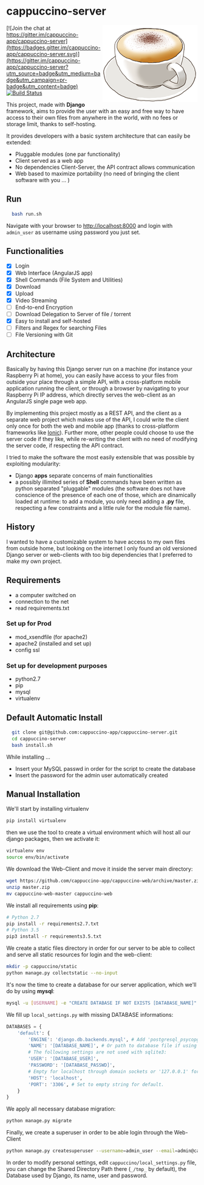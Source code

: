 # cappuccino-server

<img src="cappuccino.png" width="250" align="right">

[![Join the chat at https://gitter.im/cappuccino-app/cappuccino-server](https://badges.gitter.im/cappuccino-app/cappuccino-server.svg)](https://gitter.im/cappuccino-app/cappuccino-server?utm_source=badge&utm_medium=badge&utm_campaign=pr-badge&utm_content=badge)
[![Build Status](https://travis-ci.org/cappuccino-app/cappuccino-server.svg?branch=master)](https://travis-ci.org/cappuccino-app/cappuccino-server)

This project, made with **Django** framework, aims to provide the user with an easy and free way to have access to their own files from anywhere in the world, with no fees or storage limit, thanks to self-hosting.

It provides developers with a basic system architecture that can easily be extended:

- Pluggable modules (one par functionality)
- Client served as a web app
- No dependencies Client-Server, the API contract allows communication
- Web based to maximize portability (no need of bringing the client software with you ... )

## Run

```bash
  bash run.sh
```

Navigate with your browser to <http://localhost:8000> and login with `admin_user` as username using password you just set.

## Functionalities
- [X] Login
- [X] Web Interface (AngularJS app)
- [X] Shell Commands (File System and Utilities)
- [X] Download
- [X] Upload
- [X] Video Streaming
- [ ] End-to-end Encryption
- [ ] Download Delegation to Server of file / torrent
- [X] Easy to install and self-hosted
- [ ] Filters and Regex for searching Files
- [ ] File Versioning with Git

## Architecture
Basically by having this Django server run on a machine (for instance your Raspberry Pi at home), you can easily have access to your files from outside your place through a simple API, with a cross-platform mobile application running the client, or through a browser by navigating to your Raspberry Pi IP address, which directly serves the web-client as an AngularJS single page web app.

By implementing this project mostly as a REST API, and the client as a separate web project which makes use of the API, I could write the client only once for both the web and mobile app (thanks to cross-platform frameworks like [Ionic](https://ionicframework.com/)).
Further more, other people could choose to use the server code if they like, while re-writing the client with no need of modifying the server code, if respecting the API contract.

I tried to make the software the most easily extensible that was possible by exploiting modularity:
- Django **apps** separate concerns of main functionalities
- a possibly illimited series of **Shell** commands have been written as python separated "pluggable" modules (the software does not have conscience of the presence of each one of those, which are dinamically loaded at runtime: to add a module, you only need adding a **.py** file, respecting a few constraints and a little rule for the module file name).

## History

I wanted to have a customizable system to have access to my own files from outside home, but looking on the internet I only found an old versioned Django server or web-clients with too big dependencies that I preferred to make my own project.

## Requirements

- a computer switched on
- connection to the net
- read requirements.txt

### Set up for Prod

- mod_xsendfile (for apache2)
- apache2 (installed and set up)
- config ssl

### Set up for development purposes

- python2.7
- pip
- mysql
- virtualenv

## Default Automatic Install

```bash
  git clone git@github.com:cappuccino-app/cappuccino-server.git
  cd cappuccino-server
  bash install.sh
```

While installing ...

- Insert your MySQL passwd in order for the script to create the database
- Insert the password for the admin user automatically created

## Manual Installation

We'll start by installing virtualenv

```bash
pip install virtualenv
```

then we use the tool to create a virtual environment which will host all our django packages, then we activate it:

```bash
virtualenv env
source env/bin/activate
```

We download the Web-Client and move it inside the server main directory:

```bash
wget https://github.com/cappuccino-app/cappuccino-web/archive/master.zip
unzip master.zip
mv cappuccino-web-master cappuccino-web
```

We install all requirements using **pip**:

```bash
# Python 2.7
pip install -r requirements2.7.txt
# Python 3.5
pip3 install -r requirements3.5.txt
```

We create a static files directory in order for our server to be able to collect and serve all static resources for login and the web-client:

```bash
mkdir -p cappuccino/static
python manage.py collectstatic --no-input
```

It's now the time to create a database for our server application, which we'll do by using **mysql**:

```bash
mysql -u [USERNAME] -e "CREATE DATABASE IF NOT EXISTS [DATABASE_NAME]"
```

We fill up `local_settings.py` with missing DATABASE informations:

```python
DATABASES = {
    'default': {
        'ENGINE': 'django.db.backends.mysql', # Add 'postgresql_psycopg2', 'mysql', 'sqlite3' or 'oracle'.
        'NAME': '[DATABASE_NAME]', # Or path to database file if using sqlite3.
        # The following settings are not used with sqlite3:
        'USER': '[DATABASE_USER]',
        'PASSWORD': '[DATABASE_PASSWD]',
        # Empty for localhost through domain sockets or '127.0.0.1' for localhost through TCP:
        'HOST': 'localhost',
        'PORT': '3306', # Set to empty string for default.
    }
}
```

We apply all necessary database migration:

```bash
python manage.py migrate
```

Finally, we create a superuser in order to be able login through the Web-Client

```bash
python manage.py createsuperuser --username=admin_user --email=admin@cappuccino.com
```

In order to modify personal settings, edit `cappuccino/local_settings.py` file, you can change the Shared Directory Path there (`_/tmp_` by default), the Database used by Django, its name, user and password.
